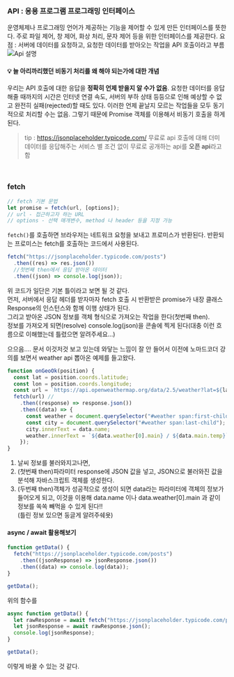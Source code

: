 ### API : 응용 프로그램 프로그래밍 인터페이스

운영체제나 프로그래밍 언어가 제공하는 기능을 제어할 수 있게 만든 인터페이스를 뜻한다. 주로 파일 제어, 창 제어, 화상 처리, 문자 제어 등을 위한 인터페이스를 제공한다.
요점 : 서버에 데이터를 요청하고, 요청한 데이터를 받아오는 작업을 API 호출이라고 부름
![Api 설명](https://velog.velcdn.com/images/chaehe_3210/post/82b25d48-e520-4e1b-8812-e2788031688b/image.png)

#### 💡 늘 아리까리했던 비동기 처리를 왜 해야 되는가에 대한 개념

우리는 API 호출에 대한 응답을 **정확히 언제 받을지 알 수가 없음**.
요청한 데이터를 응답해줄 때까지의 시간은 인터넷 연결 속도, 서버의 부하 상태 등등으로 인해 예상할 수 없고 완전히 실패(rejected)할 때도 있다. 이러한 언제 끝날지 모르는 작업들을 모두 동기적으로 처리할 수는 없음. 그렇기 때문에 Promise 객체를 이용해서 비동기 호출을 하게 된다.

> tip : https://jsonplaceholder.typicode.com/
> 무료로 api 호출에 대해 더미 데이터를 응답해주는 서비스
> 별 조건 없이 무료로 공개하는 api를 **오픈 api**라고 함

<br/>

### fetch

```javascript
// fetch 기본 문법
let promise = fetch(url, [options]);
// url - 접근하고자 하는 URL
// options - 선택 매개변수, method 나 header 등을 지정 가능
```

`fetch()`를 호출하면 브라우저는 네트워크 요청을 보내고 프로미스가 반환된다. 반환되는 프로미스는 fetch를 호출하는 코드에서 사용된다.

```javascript
fetch("https://jsonplaceholder.typicode.com/posts")
  .then((res) => res.json())
  //첫번째 then에서 응답 받아온 데이터
  .then((json) => console.log(json));
```

위 코드가 일단은 기본 틀이라고 보면 될 것 같다.<br/>
먼저, 서버에서 응답 헤더를 받자마자 fetch 호출 시 반환받은 promise가 내장 클래스 Response의 인스턴스와 함께 이행 상태가 된다.<br/> 그리고 받아온 JSON 정보를 객체 형식으로 가져오는 작업을 한다(첫번째 then).<br/> 정보를 가져오게 되면(resolve) console.log(json)을 콘솔에 찍게 된다(대충 이런 흐름으로 이해했는데 틀렸으면 알려주세요...)

으으음.... 문서 이것저것 보고 있는데 와닿는 느낌이 잘 안 들어서 이전에 노마드코더 강의를 보면서 weather api 뽑아온 예제를 들고왔다.

```javascript
function onGeoOk(position) {
  const lat = position.coords.latitude;
  const lon = position.coords.longitude;
  const url = `https://api.openweathermap.org/data/2.5/weather?lat=${lat}&lon=${lon}&appid=${API_KEY}&units=metric`;
  fetch(url) //
    .then((response) => response.json())
    .then((data) => {
      const weather = document.querySelector("#weather span:first-child");
      const city = document.querySelector("#weather span:last-child");
      city.innerText = data.name;
      weather.innerText = `${data.weather[0].main} / ${data.main.temp}`;
    });
}
```

1. 날씨 정보를 불러와지고나면,
2. (첫번째 then)파라미터 response에 JSON 값을 넣고, JSON으로 불러와진 값을 분석해 자바스크립트 객체를 생성한다.
3. (두번째 then)객체가 성공적으로 생성이 되면 data라는 파라미터에 객체의 정보가 들어오게 되고, 이것을 이용해 data.name 이나 data.weather[0].main 과 같이 정보를 쏙쏙 빼먹을 수 있게 된다!!<br/>
   (틀린 정보 있으면 둥글게 알려주쉐욧)

#### async / await 활용해보기

```javascript
function getData() {
  fetch("https://jsonplaceholder.typicode.com/posts")
    .then((jsonResponse) => jsonResponse.json())
    .then((data) => console.log(data));
}

getData();
```

위의 함수를

```javascript
async function getData() {
  let rawResponse = await fetch("https://jsonplaceholder.typicode.com/posts");
  let jsonResponse = await rawResponse.json();
  console.log(jsonResponse);
}

getData();
```

이렇게 바꿀 수 있는 것 같다.
